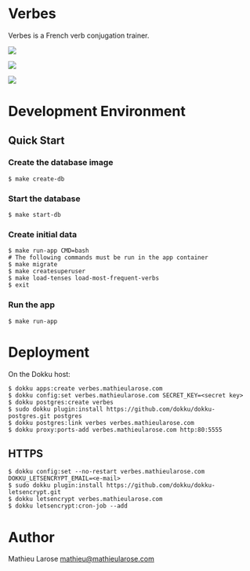 # Verbes

Verbes is a French verb conjugation trainer.

![](img/preparions.png)

![](img/preparions-feedback.png)

![](img/results.png)


# Development Environment

## Quick Start

### Create the database image

```
$ make create-db
```

### Start the database

```
$ make start-db
```

### Create initial data

```
$ make run-app CMD=bash
# The following commands must be run in the app container
$ make migrate
$ make createsuperuser
$ make load-tenses load-most-frequent-verbs
$ exit
```

### Run the app

```
$ make run-app
```

# Deployment

On the Dokku host:

```
$ dokku apps:create verbes.mathieularose.com
$ dokku config:set verbes.mathieularose.com SECRET_KEY=<secret key>
$ dokku postgres:create verbes
$ sudo dokku plugin:install https://github.com/dokku/dokku-postgres.git postgres
$ dokku postgres:link verbes verbes.mathieularose.com
$ dokku proxy:ports-add verbes.mathieularose.com http:80:5555
```

## HTTPS

```
$ dokku config:set --no-restart verbes.mathieularose.com DOKKU_LETSENCRYPT_EMAIL=<e-mail>
$ sudo dokku plugin:install https://github.com/dokku/dokku-letsencrypt.git
$ dokku letsencrypt verbes.mathieularose.com
$ dokku letsencrypt:cron-job --add
```


# Author

Mathieu Larose <mathieu@mathieularose.com>
